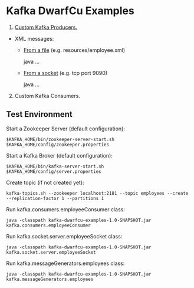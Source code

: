 # Kafka DwarfCu Examples

1. <a href="https://github.com/DwarfCu/kafka/tree/master/src/main/java/kafka/producers">Custom Kafka Producers.</a>

  * XML messages:
  
    * <a href="https://github.com/DwarfCu/kafka/tree/master/src/main/java/kafka/producers#employeestaxreader">From a file</a> (e.g. resources/employee.xml)
    
         java ...
         
    * <a href="https://github.com/DwarfCu/kafka/tree/master/src/main/java/kafka/serverSocket">From a socket</a> (e.g. tcp port 9090)
    
      java ...

2. Custom Kafka Consumers.

## Test Environment

Start a Zookeeper Server (default configuration):

    $KAFKA_HOME/bin/zookeeper-server-start.sh $KAFKA_HOME/config/zookeeper.properties

Start a Kafka Broker (default configuration):

    $KAFKA_HOME/bin/kafka-server-start.sh $KAFKA_HOME/config/server.properties

Create topic (if not created yet):

    kafka-topics.sh --zookeeper localhost:2181 --topic employees --create --replication-factor 1 --partitions 1

Run kafka.consumers.employeeConsumer class:

    java -classpath kafka-dwarfcu-examples-1.0-SNAPSHOT.jar kafka.consumers.employeeConsumer

Run kafka.socket.server.employeeSocket class:

    java -classpath kafka-dwarfcu-examples-1.0-SNAPSHOT.jar kafka.socket.server.employeeSocket

Run kafka.messageGenerators.employees class:

    java -classpath kafka-dwarfcu-examples-1.0-SNAPSHOT.jar kafka.messageGenerators.employees